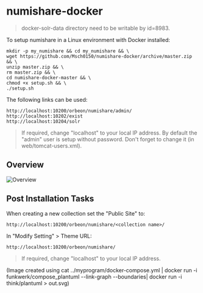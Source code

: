 # numishare-docker

> docker-solr-data directory need to be writable by id=8983.

To setup numishare in a Linux environment with Docker installed:

    mkdir -p my_numishare && cd my_numishare && \
    wget https://github.com/Msch0150/numishare-docker/archive/master.zip && \
    unzip master.zip && \
    rm master.zip && \
    cd numishare-docker-master && \
    chmod +x setup.sh && \
    ./setup.sh

The following links can be used:

    http://localhost:10200/orbeon/numishare/admin/
    http://localhost:10202/exist
    http://localhost:10204/solr
    
> If required, change "localhost" to your local IP address.
> By default the "admin" user is setup without password. Don't forget to change it (in web/tomcat-users.xml).

## Overview

![Overview](https://user-images.githubusercontent.com/37273467/42733882-3044fcdc-883a-11e8-9695-dc1e7a472cb2.jpg)

## Post Installation Tasks

When creating a new collection set the "Public Site" to:

    http://localhost:10200/orbeon/numishare/<collection name>/
    
In "Modify Setting" > Theme URL:

    http://localhost:10200/orbeon/numishare/

> If required, change "localhost" to your local IP address.
    
(Image created using cat ../myprogram/docker-compose.yml | docker run -i funkwerk/compose_plantuml --link-graph --boundaries| docker run -i think/plantuml > out.svg)
